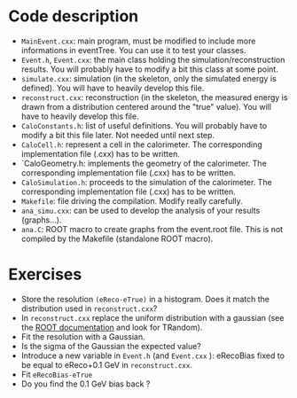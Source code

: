 # Code description

- `MainEvent.cxx`: main program, must be modified to include more informations in eventTree. You can use it to test your classes.
- `Event.h`, `Event.cxx`: the main class holding the simulation/reconstruction results. You will probably have to modify a bit this class at some point.
- `simulate.cxx`: simulation (in the skeleton, only the simulated energy is defined). You will have to heavily develop this file.
- `reconstruct.cxx`: reconstruction (in the skeleton, the measured energy is drawn from a distribution centered around the "true" value). You will have to heavily develop this file.
- `CaloConstants.h`: list of useful definitions. You will probably have to modify a bit this file later. Not needed until next step.
- `CaloCell.h`: represent a cell in the calorimeter. The corresponding implementation file (.cxx) has to be written.
- `CaloGeometry.h: implements the geometry of the calorimeter. The corresponding implementation file (.cxx) has to be written.
- `CaloSimulation.h`: proceeds to the simulation of the calorimeter. The corresponding implementation file (.cxx) has to be written.
- `Makefile`: file driving the compilation. Modify really carefully.
- `ana_simu.cxx`: can be used to develop the analysis of your results (graphs...).
- `ana.C`: ROOT macro to create graphs from the event.root file. This is not compiled by the Makefile (standalone ROOT macro).

# Exercises

- Store the resolution `(eReco-eTrue)` in a histogram. Does it match the distribution used in `reconstruct.cxx`?
- In `reconstruct.cxx` replace the uniform distribution with a gaussian (see the [ROOT documentation](https://root.cern.ch/doc/master/index.html) and look for TRandom).
- Fit the resolution with a Gaussian.
- Is the sigma of the Gaussian the expected value? 
- Introduce a new variable in `Event.h` (and `Event.cxx` ): eRecoBias fixed to be equal to eReco+0.1 GeV in `reconstruct.cxx`.
- Fit `eRecoBias-eTrue`
- Do you find the 0.1 GeV bias back ? 